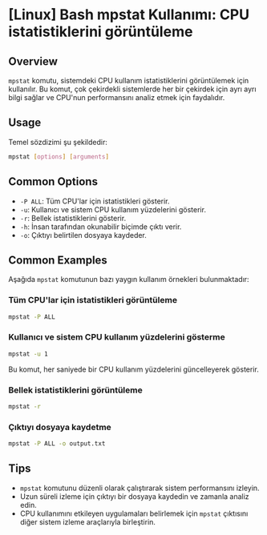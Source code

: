 # [Linux] Bash mpstat Kullanımı: CPU istatistiklerini görüntüleme

## Overview
`mpstat` komutu, sistemdeki CPU kullanım istatistiklerini görüntülemek için kullanılır. Bu komut, çok çekirdekli sistemlerde her bir çekirdek için ayrı ayrı bilgi sağlar ve CPU'nun performansını analiz etmek için faydalıdır.

## Usage
Temel sözdizimi şu şekildedir:
```bash
mpstat [options] [arguments]
```

## Common Options
- `-P ALL`: Tüm CPU'lar için istatistikleri gösterir.
- `-u`: Kullanıcı ve sistem CPU kullanım yüzdelerini gösterir.
- `-r`: Bellek istatistiklerini gösterir.
- `-h`: İnsan tarafından okunabilir biçimde çıktı verir.
- `-o`: Çıktıyı belirtilen dosyaya kaydeder.

## Common Examples
Aşağıda `mpstat` komutunun bazı yaygın kullanım örnekleri bulunmaktadır:

### Tüm CPU'lar için istatistikleri görüntüleme
```bash
mpstat -P ALL
```

### Kullanıcı ve sistem CPU kullanım yüzdelerini gösterme
```bash
mpstat -u 1
```
Bu komut, her saniyede bir CPU kullanım yüzdelerini güncelleyerek gösterir.

### Bellek istatistiklerini görüntüleme
```bash
mpstat -r
```

### Çıktıyı dosyaya kaydetme
```bash
mpstat -P ALL -o output.txt
```

## Tips
- `mpstat` komutunu düzenli olarak çalıştırarak sistem performansını izleyin.
- Uzun süreli izleme için çıktıyı bir dosyaya kaydedin ve zamanla analiz edin.
- CPU kullanımını etkileyen uygulamaları belirlemek için `mpstat` çıktısını diğer sistem izleme araçlarıyla birleştirin.